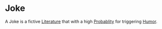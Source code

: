 # Joke

A Joke is a fictive [Literature](720000.md) that with a high [Probablity](600031.md) for triggering [Humor](40201004.md).